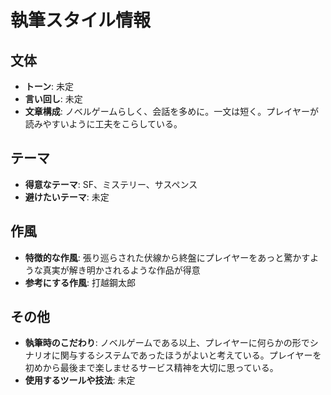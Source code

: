 # 執筆スタイル情報

## 文体
- **トーン**: 未定
- **言い回し**: 未定
- **文章構成**: ノベルゲームらしく、会話を多めに。一文は短く。プレイヤーが読みやすいように工夫をこらしている。

## テーマ
- **得意なテーマ**: SF、ミステリー、サスペンス
- **避けたいテーマ**: 未定

## 作風
- **特徴的な作風**: 張り巡らされた伏線から終盤にプレイヤーをあっと驚かすような真実が解き明かされるような作品が得意
- **参考にする作風**: 打越鋼太郎

## その他
- **執筆時のこだわり**: ノベルゲームである以上、プレイヤーに何らかの形でシナリオに関与するシステムであったほうがよいと考えている。プレイヤーを初めから最後まで楽しませるサービス精神を大切に思っている。
- **使用するツールや技法**: 未定